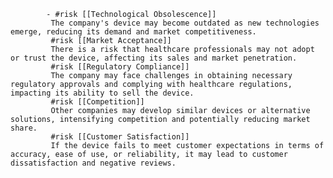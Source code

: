 			- #risk [[Technological Obsolescence]]
			 The company's device may become outdated as new technologies emerge, reducing its demand and market competitiveness.
			 #risk [[Market Acceptance]]
			 There is a risk that healthcare professionals may not adopt or trust the device, affecting its sales and market penetration.
			 #risk [[Regulatory Compliance]]
			 The company may face challenges in obtaining necessary regulatory approvals and complying with healthcare regulations, impacting its ability to sell the device.
			 #risk [[Competition]]
			 Other companies may develop similar devices or alternative solutions, intensifying competition and potentially reducing market share.
			 #risk [[Customer Satisfaction]]
			 If the device fails to meet customer expectations in terms of accuracy, ease of use, or reliability, it may lead to customer dissatisfaction and negative reviews.



